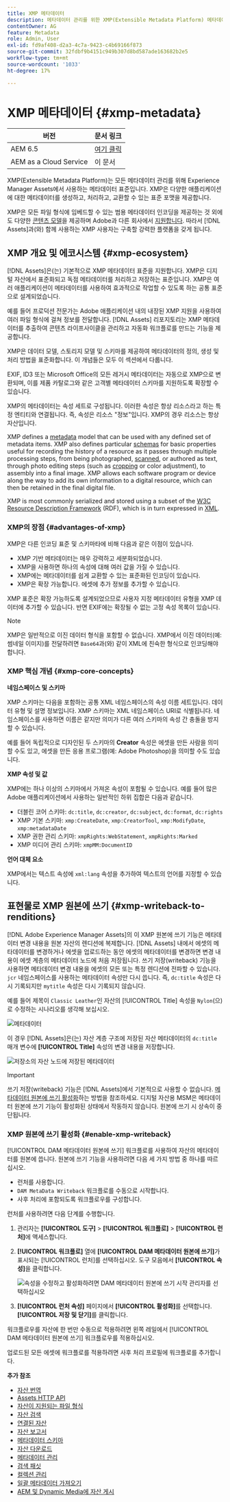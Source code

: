 ```yaml
---
title: XMP 메타데이터
description: 메타데이터 관리를 위한 XMP(Extensible Metadata Platform) 메타데이터 표준에 대해 알아봅니다. Experience Manager에서는 메타데이터를 생성, 처리 및 교환하기 위한 표준화된 형식으로 사용됩니다.
contentOwner: AG
feature: Metadata
role: Admin, User
exl-id: fd9af408-d2a3-4c7a-9423-c4b69166f873
source-git-commit: 32fdbf9b4151c949b307d8bd587ade163682b2e5
workflow-type: tm+mt
source-wordcount: '1033'
ht-degree: 17%

---
```


# XMP 메타데이터 {#xmp-metadata}

| 버전 | 문서 링크 |
| -------- | ---------------------------- |
| AEM 6.5 | [여기 클릭](https://experienceleague.adobe.com/docs/experience-manager-65/assets/administer/xmp-writeback.html) |
| AEM as a Cloud Service | 이 문서 |

XMP(Extensible Metadata Platform)는 모든 메타데이터 관리를 위해 Experience Manager Assets에서 사용하는 메타데이터 표준입니다. XMP은 다양한 애플리케이션에 대한 메타데이터를 생성하고, 처리하고, 교환할 수 있는 표준 포맷을 제공합니다.

XMP은 모든 파일 형식에 임베드할 수 있는 범용 메타데이터 인코딩을 제공하는 것 외에도 다양한 [콘텐츠 모델](#xmp-core-concepts)을 제공하며 Adobe과 다른 회사에서 [지원합니다](#advantages-of-xmp). 따라서 [!DNL Assets]과(와) 함께 사용하는 XMP 사용자는 구축할 강력한 플랫폼을 갖게 됩니다.

## XMP 개요 및 에코시스템 {#xmp-ecosystem}

[!DNL Assets]은(는) 기본적으로 XMP 메타데이터 표준을 지원합니다. XMP은 디지털 자산에서 표준화되고 독점 메타데이터를 처리하고 저장하는 표준입니다. XMP은 여러 애플리케이션이 메타데이터를 사용하여 효과적으로 작업할 수 있도록 하는 공통 표준으로 설계되었습니다.

예를 들어 프로덕션 전문가는 Adobe 애플리케이션 내의 내장된 XMP 지원을 사용하여 여러 파일 형식에 걸쳐 정보를 전달합니다. [!DNL Assets] 리포지토리는 XMP 메타데이터를 추출하여 콘텐츠 라이프사이클을 관리하고 자동화 워크플로를 만드는 기능을 제공합니다.

XMP은 데이터 모델, 스토리지 모델 및 스키마를 제공하여 메타데이터의 정의, 생성 및 처리 방법을 표준화합니다. 이 개념들은 모두 이 섹션에서 다룹니다.

EXIF, ID3 또는 Microsoft Office의 모든 레거시 메타데이터는 자동으로 XMP으로 변환되며, 이를 제품 카탈로그와 같은 고객별 메타데이터 스키마를 지원하도록 확장할 수 있습니다.

XMP의 메타데이터는 속성 세트로 구성됩니다. 이러한 속성은 항상 리소스라고 하는 특정 엔티티와 연결됩니다. 즉, 속성은 리소스 &quot;정보&quot;입니다. XMP의 경우 리소스는 항상 자산입니다.

XMP defines a [metadata](https://en.wikipedia.org/wiki/Metadata) model that can be used with any defined set of metadata items. XMP also defines particular [schemas](https://en.wikipedia.org/wiki/XML_schema) for basic properties useful for recording the history of a resource as it passes through multiple processing steps, from being photographed, [scanned](https://en.wikipedia.org/wiki/Image_scanner), or authored as text, through photo editing steps (such as [cropping](https://en.wikipedia.org/wiki/Cropping_%28image%29) or color adjustment), to assembly into a final image. XMP allows each software program or device along the way to add its own information to a digital resource, which can then be retained in the final digital file.

XMP is most commonly serialized and stored using a subset of the [W3C](https://en.wikipedia.org/wiki/World_Wide_Web_Consortium) [Resource Description Framework](https://en.wikipedia.org/wiki/Resource_Description_Framework) (RDF), which is in turn expressed in [XML](https://en.wikipedia.org/wiki/XML).

### XMP의 장점 {#advantages-of-xmp}

XMP은 다른 인코딩 표준 및 스키마타에 비해 다음과 같은 이점이 있습니다.

* XMP 기반 메타데이터는 매우 강력하고 세분화되었습니다.
* XMP을 사용하면 하나의 속성에 대해 여러 값을 가질 수 있습니다.
* XMP에는 메타데이터를 쉽게 교환할 수 있는 표준화된 인코딩이 있습니다.
* XMP은 확장 가능합니다. 에셋에 추가 정보를 추가할 수 있습니다.

XMP 표준은 확장 가능하도록 설계되었으므로 사용자 지정 메타데이터 유형을 XMP 데이터에 추가할 수 있습니다. 반면 EXIF에는 확장될 수 없는 고정 속성 목록이 있습니다.

>[!NOTE]
>
>XMP은 일반적으로 이진 데이터 형식을 포함할 수 없습니다. XMP에서 이진 데이터(예: 썸네일 이미지)를 전달하려면 `Base64`과(와) 같이 XML에 친숙한 형식으로 인코딩해야 합니다.

### XMP 핵심 개념 {#xmp-core-concepts}

**네임스페이스 및 스키마**

XMP 스키마는 다음을 포함하는 공통 XML 네임스페이스의 속성 이름 세트입니다.
데이터 유형 및 설명 정보입니다. XMP 스키마는 XML 네임스페이스 URI로 식별됩니다. 네임스페이스를 사용하면 이름은 같지만 의미가 다른 여러 스키마의 속성 간 충돌을 방지할 수 있습니다.

예를 들어 독립적으로 디자인된 두 스키마의 **Creator** 속성은 에셋을 만든 사람을 의미할 수도 있고, 에셋을 만든 응용 프로그램(예: Adobe Photoshop)을 의미할 수도 있습니다.

**XMP 속성 및 값**

XMP에는 하나 이상의 스키마에서 가져온 속성이 포함될 수 있습니다. 예를 들어 많은 Adobe 애플리케이션에서 사용하는 일반적인 하위 집합은 다음과 같습니다.

* 더블린 코어 스키마: `dc:title`, `dc:creator`, `dc:subject`, `dc:format`, `dc:rights`
* XMP 기본 스키마: `xmp:CreateDate`, `xmp:CreatorTool`, `xmp:ModifyDate`, `xmp:metadataDate`
* XMP 권한 관리 스키마: `xmpRights:WebStatement`, `xmpRights:Marked`
* XMP 미디어 관리 스키마: `xmpMM:DocumentID`

**언어 대체 요소**

XMP에서는 텍스트 속성에 `xml:lang` 속성을 추가하여 텍스트의 언어를 지정할 수 있습니다.

## 표현물로 XMP 원본에 쓰기 {#xmp-writeback-to-renditions}

[!DNL Adobe Experience Manager Assets]의 이 XMP 원본에 쓰기 기능은 메타데이터 변경 내용을 원본 자산의 렌디션에 복제합니다.
[!DNL Assets] 내에서 에셋의 메타데이터를 변경하거나 에셋을 업로드하는 동안 에셋의 메타데이터를 변경하면 변경 내용이 에셋 계층의 메타데이터 노드에 처음 저장됩니다. 쓰기 저장(writeback) 기능을 사용하면 메타데이터 변경 내용을 에셋의 모든 또는 특정 렌디션에 전파할 수 있습니다. `jcr` 네임스페이스를 사용하는 메타데이터 속성만 다시 씁니다. 즉, `dc:title` 속성은 다시 기록되지만 `mytitle` 속성은 다시 기록되지 않습니다.

예를 들어 제목이 `Classic Leather`인 자산의 [!UICONTROL Title] 속성을 `Nylon`(으)로 수정하는 시나리오를 생각해 보십시오.

![메타데이터](assets/metadata.png)

이 경우 [!DNL Assets]은(는) 자산 계층 구조에 저장된 자산 메타데이터의 `dc:title` 매개 변수에 **[!UICONTROL Title]** 속성의 변경 내용을 저장합니다.

![저장소의 자산 노드에 저장된 메타데이터](assets/metadata_stored.png)

>[!IMPORTANT]
>
>쓰기 저장(writeback) 기능은 [!DNL Assets]에서 기본적으로 사용할 수 없습니다. [메타데이터 원본에 쓰기 활성화](#enable-xmp-writeback)하는 방법을 참조하세요. 디지털 자산용 MSM은 메타데이터 원본에 쓰기 기능이 활성화된 상태에서 작동하지 않습니다. 원본에 쓰기 시 상속이 중단됩니다.

### XMP 원본에 쓰기 활성화 {#enable-xmp-writeback}

[!UICONTROL DAM 메타데이터 원본에 쓰기] 워크플로를 사용하여 자산의 메타데이터를 원본에 씁니다. 원본에 쓰기 기능을 사용하려면 다음 세 가지 방법 중 하나를 따르십시오.

* 런처를 사용합니다.
* `DAM MetaData Writeback` 워크플로를 수동으로 시작합니다.
* 사후 처리에 포함되도록 워크플로우를 구성합니다.

런처를 사용하려면 다음 단계를 수행합니다.

1. 관리자는 **[!UICONTROL 도구]** > **[!UICONTROL 워크플로]** > **[!UICONTROL 런처]**&#x200B;에 액세스합니다.
1. **[!UICONTROL 워크플로]** 열에 **[!UICONTROL DAM 메타데이터 원본에 쓰기]**&#x200B;가 표시되는 [!UICONTROL 런처]를 선택하십시오. 도구 모음에서 **[!UICONTROL 속성]**&#x200B;을 클릭합니다.

   ![속성을 수정하고 활성화하려면 DAM 메타데이터 원본에 쓰기 시작 관리자를 선택하십시오](assets/launcher-properties-metadata-writeback1.png)

1. **[!UICONTROL 런처 속성]** 페이지에서 **[!UICONTROL 활성화]**&#x200B;를 선택합니다. **[!UICONTROL 저장 및 닫기]**&#x200B;를 클릭합니다.

워크플로우를 자산에 한 번만 수동으로 적용하려면 왼쪽 레일에서 [!UICONTROL DAM 메타데이터 원본에 쓰기] 워크플로우를 적용하십시오.

업로드된 모든 에셋에 워크플로를 적용하려면 사후 처리 프로필에 워크플로를 추가합니다.

<!-- Commenting for now. Need to document how to enable metadata writeback. See CQDOC-17254.

### Enable XMP writeback {#enable-xmp-writeback}

To enable the metadata changes to be propagated to the renditions of the asset when uploading it, modify the **[!UICONTROL Adobe CQ DAM Rendition Maker]** configuration in Configuration Manager.

1. To open Configuration Manager, access `https://[aem_server]:[port]/system/console/configMgr`.
1. Open the **[!UICONTROL Adobe CQ DAM Rendition Maker]** configuration.
1. Select the **[!UICONTROL Propagate XMP]** option, and then save the changes.

### Enable XMP write-back for specific renditions {#enable-xmp-writeback-for-specific-renditions}

To let the XMP write-back feature propagate metadata changes to select renditions, specify these renditions to the [!UICONTROL XMP Writeback Process] workflow step of DAM Metadata WriteBack workflow. By default, this step is configured with the original rendition.

For the XMP write-back feature to propagate metadata to the rendition thumbnails 140.100.png and 319.319.png, perform these steps.

1. Select the Experience Manager logo, and then navigate to **[!UICONTROL Tools]** &gt; **[!UICONTROL Workflow]** &gt; **[!UICONTROL Models]**.
1. From the Models page, open the **[!UICONTROL DAM Metadata Writeback]** workflow model.
1. In the **[!UICONTROL DAM Metadata Writeback]** properties page, open the **[!UICONTROL XMP Writeback Process]** step.
1. In the **[!UICONTROL Step Properties]** dialog box, select the **[!UICONTROL Process]** tab.
1. In the **[!UICONTROL Arguments]** box, add `rendition:cq5dam.thumbnail.140.100.png,rendition:cq5dam.thumbnail.319.319.png`, and then select **[!UICONTROL OK]**.

   ![step_properties](assets/step_properties.png)

1. Save the changes.
1. To regenerate the Pyramid TIFF (PTIFF) renditions for Dynamic Media images with the new attributes, add the **[!UICONTROL Dynamic Media Process Image Assets]** step to the DAM Metadata write-back workflow. PTIFF renditions are only created and stored locally in a Dynamic Media Hybrid implementation.

1. Save the workflow.

The metadata changes are propagated to the renditions renditions thumbnail.140.100.png and thumbnail.319.319.png of the asset, and not the others.
-->

**추가 참조**

* [자산 번역](translate-assets.md)
* [Assets HTTP API](mac-api-assets.md)
* [자산이 지원되는 파일 형식](file-format-support.md)
* [자산 검색](search-assets.md)
* [연결된 자산](use-assets-across-connected-assets-instances.md)
* [자산 보고서](asset-reports.md)
* [메타데이터 스키마](metadata-schemas.md)
* [자산 다운로드](download-assets-from-aem.md)
* [메타데이터 관리](manage-metadata.md)
* [검색 패싯](search-facets.md)
* [컬렉션 관리](manage-collections.md)
* [일괄 메타데이터 가져오기](metadata-import-export.md)
* [AEM 및 Dynamic Media에 자산 게시](/help/assets/publish-assets-to-aem-and-dm.md)
